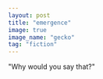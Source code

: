 ```yaml
---
layout: post
title: "emergence"
image: true
image_name: "gecko"
tag: "fiction"
---
```


"Why would you say that?"

